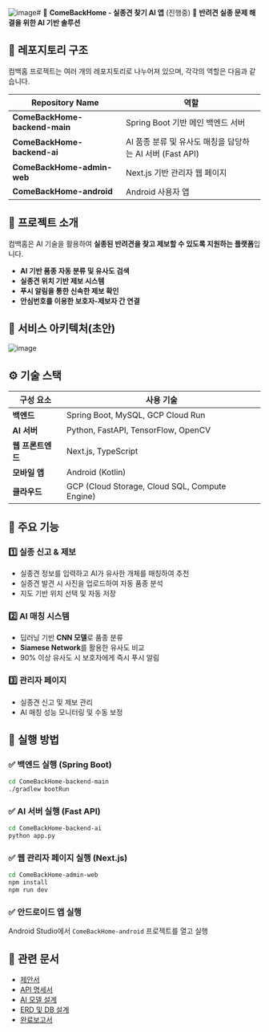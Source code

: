 ![image](https://github.com/user-attachments/assets/a4a8a0ae-4200-482a-96ec-5e361aa9be52)# 📌 **ComeBackHome - 실종견 찾기 AI 앱**  (진행중) 
🦮 **반려견 실종 문제 해결을 위한 AI 기반 솔루션**  

## 📂 **레포지토리 구조**
컴백홈 프로젝트는 여러 개의 레포지토리로 나누어져 있으며, 각각의 역할은 다음과 같습니다.

| Repository Name | 역할 |
|---------------|-----------------------------------------------------------|
| **ComeBackHome-backend-main** | Spring Boot 기반 메인 백엔드 서버 |
| **ComeBackHome-backend-ai** | AI 품종 분류 및 유사도 매칭을 담당하는 AI 서버 (Fast API) |
| **ComeBackHome-admin-web** | Next.js 기반 관리자 웹 페이지 |
| **ComeBackHome-android** | Android 사용자 앱 |

## 🐶 **프로젝트 소개**
컴백홈은 AI 기술을 활용하여 **실종된 반려견을 찾고 제보할 수 있도록 지원하는 플랫폼**입니다.  
- **AI 기반 품종 자동 분류 및 유사도 검색**  
- **실종견 위치 기반 제보 시스템**  
- **푸시 알림을 통한 신속한 제보 확인**  
- **안심번호를 이용한 보호자-제보자 간 연결**  

## 📄 **서비스 아키텍처**(초안)
![image](https://github.com/user-attachments/assets/bd365f14-bab4-44a7-8ec3-112c1d651abb)


## ⚙️ **기술 스택**
| **구성 요소**  | **사용 기술** |
|-------------|----------------|
| **백엔드** | Spring Boot, MySQL, GCP Cloud Run |
| **AI 서버** | Python, FastAPI, TensorFlow, OpenCV |
| **웹 프론트엔드** | Next.js, TypeScript |
| **모바일 앱** | Android (Kotlin) |
| **클라우드** | GCP (Cloud Storage, Cloud SQL, Compute Engine) |

## 🎯 **주요 기능**
### 1️⃣ 실종 신고 & 제보
- 실종견 정보를 입력하고 AI가 유사한 개체를 매칭하여 추천  
- 실종견 발견 시 사진을 업로드하여 자동 품종 분석  
- 지도 기반 위치 선택 및 자동 저장  

### 2️⃣ AI 매칭 시스템
- 딥러닝 기반 **CNN 모델**로 품종 분류  
- **Siamese Network**를 활용한 유사도 비교  
- 90% 이상 유사도 시 보호자에게 즉시 푸시 알림  

### 3️⃣ 관리자 페이지
- 실종견 신고 및 제보 관리  
- AI 매칭 성능 모니터링 및 수동 보정  

## 🚀 **실행 방법**
### ✅ **백엔드 실행 (Spring Boot)**
```bash
cd ComeBackHome-backend-main
./gradlew bootRun
```

### ✅ **AI 서버 실행 (Fast API)**
```bash
cd ComeBackHome-backend-ai
python app.py
```

### ✅ **웹 관리자 페이지 실행 (Next.js)**
```bash
cd ComeBackHome-admin-web
npm install
npm run dev
```

### ✅ **안드로이드 앱 실행**
Android Studio에서 `ComeBackHome-android` 프로젝트를 열고 실행

## 🔗 **관련 문서**
- [제안서](링크)
- [API 명세서](링크)
- [AI 모델 설계](링크)
- [ERD 및 DB 설계](링크)
- [완료보고서](링크)
